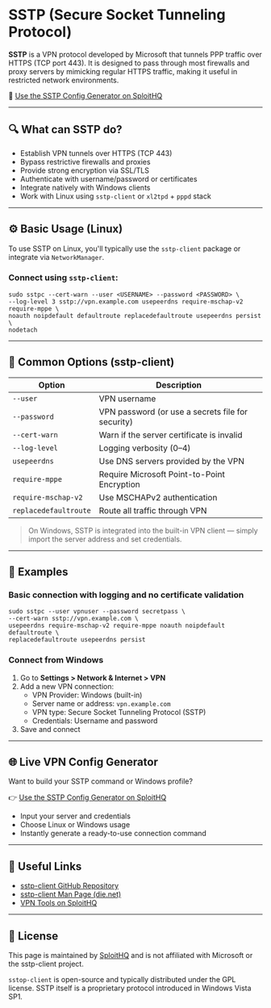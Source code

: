 # SSTP (Secure Socket Tunneling Protocol)

**SSTP** is a VPN protocol developed by Microsoft that tunnels PPP traffic over HTTPS (TCP port 443). It is designed to pass through most firewalls and proxy servers by mimicking regular HTTPS traffic, making it useful in restricted network environments.

🔗 [Use the SSTP Config Generator on SploitHQ](https://sploithq.com/vpn)

---

## 🔍 What can SSTP do?

- Establish VPN tunnels over HTTPS (TCP 443)
- Bypass restrictive firewalls and proxies
- Provide strong encryption via SSL/TLS
- Authenticate with username/password or certificates
- Integrate natively with Windows clients
- Work with Linux using `sstp-client` or `xl2tpd` + `pppd` stack

---

## ⚙️ Basic Usage (Linux)

To use SSTP on Linux, you'll typically use the `sstp-client` package or integrate via `NetworkManager`.

### Connect using `sstp-client`:
```
sudo sstpc --cert-warn --user <USERNAME> --password <PASSWORD> \
--log-level 3 sstp://vpn.example.com usepeerdns require-mschap-v2 require-mppe \
noauth noipdefault defaultroute replacedefaultroute usepeerdns persist \
nodetach
```

---

## 🧰 Common Options (sstp-client)

| Option                  | Description                                                   |
|-------------------------|---------------------------------------------------------------|
| `--user`                | VPN username                                                  |
| `--password`            | VPN password (or use a secrets file for security)             |
| `--cert-warn`           | Warn if the server certificate is invalid                     |
| `--log-level`           | Logging verbosity (0–4)                                       |
| `usepeerdns`            | Use DNS servers provided by the VPN                           |
| `require-mppe`          | Require Microsoft Point-to-Point Encryption                   |
| `require-mschap-v2`     | Use MSCHAPv2 authentication                                   |
| `replacedefaultroute`   | Route all traffic through VPN                                 |

> On Windows, SSTP is integrated into the built-in VPN client — simply import the server address and set credentials.

---

## 🧪 Examples

### Basic connection with logging and no certificate validation
```
sudo sstpc --user vpnuser --password secretpass \
--cert-warn sstp://vpn.example.com \
usepeerdns require-mschap-v2 require-mppe noauth noipdefault defaultroute \
replacedefaultroute usepeerdns persist
```

### Connect from Windows
1. Go to **Settings > Network & Internet > VPN**
2. Add a new VPN connection:
   - VPN Provider: Windows (built-in)
   - Server name or address: `vpn.example.com`
   - VPN type: Secure Socket Tunneling Protocol (SSTP)
   - Credentials: Username and password
3. Save and connect

---

## 🌐 Live VPN Config Generator

Want to build your SSTP command or Windows profile?

👉 [Use the SSTP Config Generator on SploitHQ](https://sploithq.com/vpn)

- Input your server and credentials
- Choose Linux or Windows usage
- Instantly generate a ready-to-use connection command

---

## 🔗 Useful Links

- [sstp-client GitHub Repository](https://github.com/sstp-project/sstp-client)
- [sstp-client Man Page (die.net)](https://linux.die.net/man/8/sstpc)
- [VPN Tools on SploitHQ](https://sploithq.com/vpn)

---

## 📄 License

This page is maintained by [SploitHQ](https://sploithq.com) and is not affiliated with Microsoft or the sstp-client project.

`sstop-client` is open-source and typically distributed under the GPL license. SSTP itself is a proprietary protocol introduced in Windows Vista SP1.
